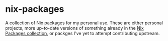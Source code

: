 # nix-packages

A collection of Nix packages for my personal use. These are either personal projects, more up-to-date versions of something already in the 
[Nix Packages collection](https://github.com/NixOS/nixpkgs), or packges I've yet to attempt contributing upstream.
